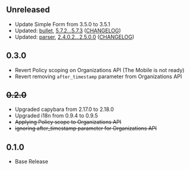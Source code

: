 ## Unreleased
- Update Simple Form from 3.5.0 to 3.5.1
- Updated: [bullet](http://github.com/flyerhzm/bullet), [5.7.2...5.7.3](https://github.com/flyerhzm/bullet/compare/5.7.2...5.7.3) ([CHANGELOG](https://github.com/flyerhzm/bullet/blob/master/CHANGELOG.md))
- Updated: [parser](https://github.com/whitequark/parser), [2.4.0.2...2.5.0.0](https://github.com/whitequark/parser/compare/v2.4.0.2...v2.5.0.0) ([CHANGELOG](https://github.com/whitequark/parser/blob/master/CHANGELOG.md))

## 0.3.0
- Revert Policy scoping on Organizations API (The Mobile is not ready)
- Revert removing `after_timestamp` parameter from Organizations API

## ~~0.2.0~~
- Upgraded capybara from 2.17.0 to 2.18.0
- Upgraded i18n from 0.9.4 to 0.9.5
- ~~Applying Policy scope to Organizations API~~
- ~~ignoring after_timestamp parameter for Organizations API~~

## 0.1.0
- Base Release
